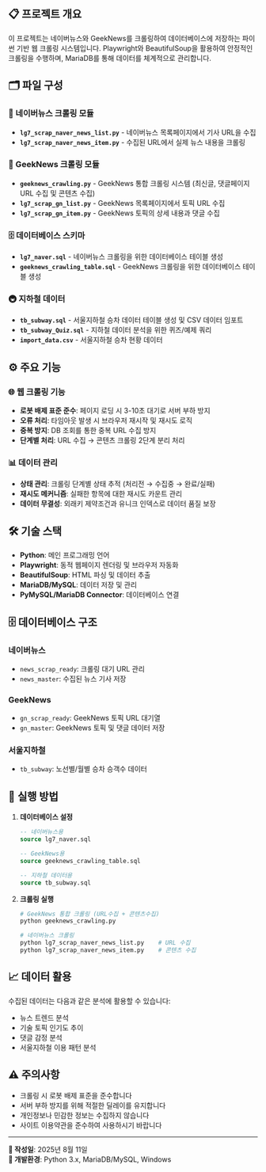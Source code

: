 ## 📋 프로젝트 개요
이 프로젝트는 네이버뉴스와 GeekNews를 크롤링하여 데이터베이스에 저장하는 파이썬 기반 웹 크롤링 시스템입니다. Playwright와 BeautifulSoup을 활용하여 안정적인 크롤링을 수행하며, MariaDB를 통해 데이터를 체계적으로 관리합니다.

## 🗂️ 파일 구성

### 📰 네이버뉴스 크롤링 모듈
- **`lg7_scrap_naver_news_list.py`** - 네이버뉴스 목록페이지에서 기사 URL을 수집
- **`lg7_scrap_naver_news_item.py`** - 수집된 URL에서 실제 뉴스 내용을 크롤링

### 🔧 GeekNews 크롤링 모듈
- **`geeknews_crawling.py`** - GeekNews 통합 크롤링 시스템 (최신글, 댓글페이지 URL 수집 및 콘텐츠 수집)
- **`lg7_scrap_gn_list.py`** - GeekNews 목록페이지에서 토픽 URL 수집
- **`lg7_scrap_gn_item.py`** - GeekNews 토픽의 상세 내용과 댓글 수집

### 🗄️ 데이터베이스 스키마
- **`lg7_naver.sql`** - 네이버뉴스 크롤링을 위한 데이터베이스 테이블 생성
- **`geeknews_crawling_table.sql`** - GeekNews 크롤링을 위한 데이터베이스 테이블 생성

### 🚇 지하철 데이터
- **`tb_subway.sql`** - 서울지하철 승차 데이터 테이블 생성 및 CSV 데이터 임포트
- **`tb_subway_Quiz.sql`** - 지하철 데이터 분석을 위한 퀴즈/예제 쿼리
- **`import_data.csv`** - 서울지하철 승차 현황 데이터

## ⚙️ 주요 기능

### 🌐 웹 크롤링 기능
- **로봇 배제 표준 준수**: 페이지 로딩 시 3-10초 대기로 서버 부하 방지
- **오류 처리**: 타임아웃 발생 시 브라우저 재시작 및 재시도 로직
- **중복 방지**: DB 조회를 통한 중복 URL 수집 방지
- **단계별 처리**: URL 수집 → 콘텐츠 크롤링 2단계 분리 처리

### 📊 데이터 관리
- **상태 관리**: 크롤링 단계별 상태 추적 (처리전 → 수집중 → 완료/실패)
- **재시도 메커니즘**: 실패한 항목에 대한 재시도 카운트 관리
- **데이터 무결성**: 외래키 제약조건과 유니크 인덱스로 데이터 품질 보장

## 🛠️ 기술 스택
- **Python**: 메인 프로그래밍 언어
- **Playwright**: 동적 웹페이지 렌더링 및 브라우저 자동화
- **BeautifulSoup**: HTML 파싱 및 데이터 추출
- **MariaDB/MySQL**: 데이터 저장 및 관리
- **PyMySQL/MariaDB Connector**: 데이터베이스 연결

## 🗄️ 데이터베이스 구조

### 네이버뉴스
- `news_scrap_ready`: 크롤링 대기 URL 관리
- `news_master`: 수집된 뉴스 기사 저장

### GeekNews
- `gn_scrap_ready`: GeekNews 토픽 URL 대기열
- `gn_master`: GeekNews 토픽 및 댓글 데이터 저장

### 서울지하철
- `tb_subway`: 노선별/월별 승차 승객수 데이터

## 🚀 실행 방법

1. **데이터베이스 설정**
   ```sql
   -- 네이버뉴스용
   source lg7_naver.sql
   
   -- GeekNews용  
   source geeknews_crawling_table.sql
   
   -- 지하철 데이터용
   source tb_subway.sql
   ```

2. **크롤링 실행**
   ```bash
   # GeekNews 통합 크롤링 (URL수집 + 콘텐츠수집)
   python geeknews_crawling.py
   
   # 네이버뉴스 크롤링
   python lg7_scrap_naver_news_list.py    # URL 수집
   python lg7_scrap_naver_news_item.py    # 콘텐츠 수집
   ```

## 📈 데이터 활용
수집된 데이터는 다음과 같은 분석에 활용할 수 있습니다:
- 뉴스 트렌드 분석
- 기술 토픽 인기도 추이
- 댓글 감정 분석
- 서울지하철 이용 패턴 분석

## ⚠️ 주의사항
- 크롤링 시 로봇 배제 표준을 준수합니다
- 서버 부하 방지를 위해 적절한 딜레이를 유지합니다  
- 개인정보나 민감한 정보는 수집하지 않습니다
- 사이트 이용약관을 준수하여 사용하시기 바랍니다

---
**📝 작성일**: 2025년 8월 11일  
**🔧 개발환경**: Python 3.x, MariaDB/MySQL, Windows
